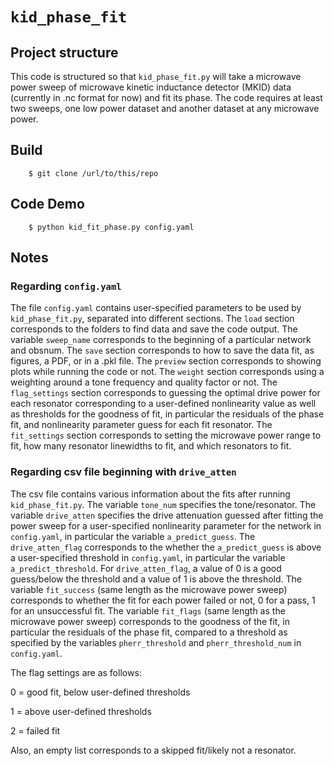 # `kid_phase_fit`

## Project structure

This code is structured so that `kid_phase_fit.py` will take a microwave power sweep of microwave kinetic inductance detector (MKID) data (currently in .nc format for now) and fit its phase. The code requires at least two sweeps, one low power dataset and another dataset at any microwave power.

## Build

```
    $ git clone /url/to/this/repo
```

## Code Demo

```
    $ python kid_fit_phase.py config.yaml
```

## Notes

### Regarding `config.yaml`
The file `config.yaml` contains user-specified parameters to be used by `kid_phase_fit.py`, separated into different sections. The `load` section corresponds to the folders to find data and save the code output. The variable `sweep_name` corresponds to the beginning of a particular network and obsnum. The `save` section corresponds to how to save the data fit, as figures, a PDF, or in a .pkl file. The `preview` section corresponds to showing plots while running the code or not. The `weight` section corresponds using a weighting around a tone frequency and quality factor or not. The `flag_settings` section corresponds to guessing the optimal drive power for each resonator corresponding to a user-defined nonlinearity value as well as thresholds for the goodness of fit, in particular the residuals of the phase fit, and nonlinearity parameter guess for each fit resonator. The `fit_settings` section corresponds to setting the microwave power range to fit, how many resonator linewidths to fit, and which resonators to fit.

### Regarding csv file beginning with `drive_atten`
The csv file contains various information about the fits after running `kid_phase_fit.py`. The variable `tone_num` specifies the tone/resonator. The variable `drive_atten` specifies the drive attenuation guessed after fitting the power sweep for a user-specified nonlinearity parameter for the network in `config.yaml`, in particular the variable `a_predict_guess`. The `drive_atten_flag` corresponds to the whether the `a_predict_guess` is above a user-specified threshold in `config.yaml`, in particular the variable `a_predict_threshold`. For `drive_atten_flag`, a value of 0 is a good guess/below the threshold and a value of 1 is above the threshold. The variable `fit_success` (same length as the microwave power sweep) corresponds to whether the fit for each power failed or not, 0 for a pass, 1 for an unsuccessful fit. The variable `fit_flags` (same length as the microwave power sweep) corresponds to the goodness of the fit, in particular the residuals of the phase fit, compared to a threshold as specified by the variables `pherr_threshold` and `pherr_threshold_num` in `config.yaml`.

The flag settings are as follows:

0 = good fit, below user-defined thresholds

1 = above user-defined thresholds 

2 = failed fit

Also, an empty list corresponds to a skipped fit/likely not a resonator.
